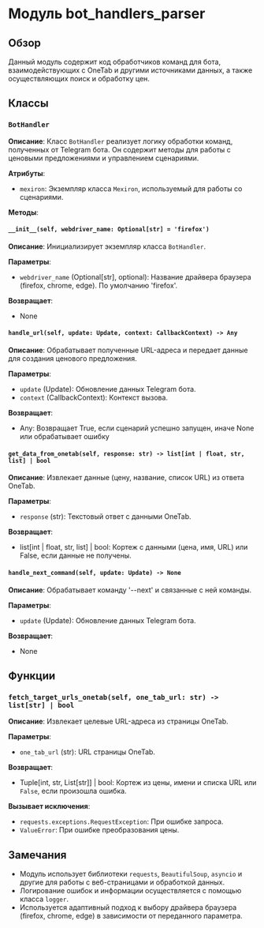 # Модуль bot_handlers_parser

## Обзор

Данный модуль содержит код обработчиков команд для бота, взаимодействующих с OneTab и другими источниками данных, а также осуществляющих поиск и обработку цен.

## Классы

### `BotHandler`

**Описание**: Класс `BotHandler` реализует логику обработки команд, полученных от Telegram бота.  Он содержит методы для работы с ценовыми предложениями и управлением сценариями.

**Атрибуты**:

- `mexiron`: Экземпляр класса `Mexiron`, используемый для работы со сценариями.

**Методы**:

#### `__init__(self, webdriver_name: Optional[str] = 'firefox')`

**Описание**: Инициализирует экземпляр класса `BotHandler`.

**Параметры**:

- `webdriver_name` (Optional[str], optional): Название драйвера браузера (firefox, chrome, edge). По умолчанию 'firefox'.

**Возвращает**:

- None

#### `handle_url(self, update: Update, context: CallbackContext) -> Any`

**Описание**: Обрабатывает полученные URL-адреса и передает данные для создания ценового предложения.

**Параметры**:

- `update` (Update): Обновление данных Telegram бота.
- `context` (CallbackContext): Контекст вызова.

**Возвращает**:

- Any: Возвращает True, если сценарий успешно запущен, иначе None или обрабатывает ошибку

#### `get_data_from_onetab(self, response: str) -> list[int | float, str, list] | bool`

**Описание**: Извлекает данные (цену, название, список URL) из ответа OneTab.

**Параметры**:

- `response` (str): Текстовый ответ с данными OneTab.

**Возвращает**:

- list[int | float, str, list] | bool: Кортеж с данными (цена, имя, URL) или False, если данные не получены.


#### `handle_next_command(self, update: Update) -> None`

**Описание**: Обрабатывает команду '--next' и связанные с ней команды.

**Параметры**:

- `update` (Update): Обновление данных Telegram бота.

**Возвращает**:

- None

## Функции

### `fetch_target_urls_onetab(self, one_tab_url: str) -> list[str] | bool`

**Описание**: Извлекает целевые URL-адреса из страницы OneTab.

**Параметры**:

- `one_tab_url` (str): URL страницы OneTab.

**Возвращает**:

- Tuple[int, str, List[str]] | bool: Кортеж из цены, имени и списка URL или `False`, если произошла ошибка.

**Вызывает исключения**:

- `requests.exceptions.RequestException`: При ошибке запроса.
- `ValueError`: При ошибке преобразования цены.


## Замечания

- Модуль использует библиотеки `requests`, `BeautifulSoup`, `asyncio` и другие для работы с веб-страницами и обработкой данных.
- Логирование ошибок и информации осуществляется с помощью класса `logger`.
- Используется адаптивный подход к выбору драйвера браузера (firefox, chrome, edge) в зависимости от переданного параметра.